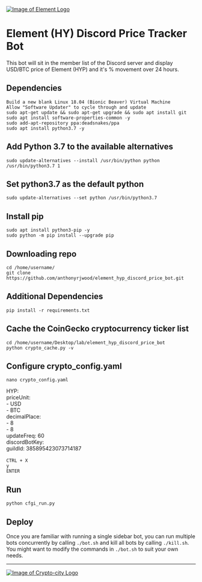 [![Image of Element Logo](https://download.crypto-city.com/aw/github.gif)](https://www.crypto-city.com/element-hyp/info/)

# Element (HY) Discord Price Tracker Bot
This bot will sit in the member list of the Discord server and display USD/BTC price of Element (HYP) and it's % movement over 24 hours. 

Dependencies
-----

`Build a new blank Linux 18.04 (Bionic Beaver) Virtual Machine` <br>
`Allow "Software Updater" to cycle through and update`<br>
`sudo apt-get update && sudo apt-get upgrade && sudo apt install git`<br>
`sudo apt install software-properties-common -y`<br>
`sudo add-apt-repository ppa:deadsnakes/ppa`<br>
`sudo apt install python3.7 -y`<br>

Add Python 3.7 to the available alternatives
-----
`sudo update-alternatives --install /usr/bin/python python /usr/bin/python3.7 1`<br>

Set python3.7 as the default python
-----
`sudo update-alternatives --set python /usr/bin/python3.7`<br>

Install pip
-----
`sudo apt install python3-pip -y`<br>
`sudo python -m pip install --upgrade pip`<br>

Downloading repo
-----
`cd /home/username/`<br>
`git clone https://github.com/anthonyrjwood/element_hyp_discord_price_bot.git`<br>

Additional Dependencies
-----
`pip install -r requirements.txt`<br>

Cache the CoinGecko cryptocurrency ticker list
-----
`cd /home/username/Desktop/lab/element_hyp_discord_price_bot`<br>
`python crypto_cache.py -v`<br>

Configure crypto_config.yaml
-----
`nano crypto_config.yaml`

HYP:<br>
    priceUnit:<br>
        - USD<br>
        - BTC<br>
    decimalPlace:<br>
        - 8<br>
        - 8<br>
    updateFreq: 60<br>
    discordBotKey: <Discord bot token><br>
    guildId: 385895423073714187<br>
<br>
`CTRL + X`<br>
`y`<br>
`ENTER`<br>

Run
-----
`python cfgi_run.py`

Deploy
-----
Once you are familiar with running a single sidebar bot, you can run multiple bots concurrently by calling `./bot.sh` and kill all bots by calling `./kill.sh`. You might want to modify the commands in `./bot.sh` to suit your own needs.

-----
[![Image of Crypto-city Logo](https://download.crypto-city.com/aw/cc.png)](https://www.crypto-city.com/)




